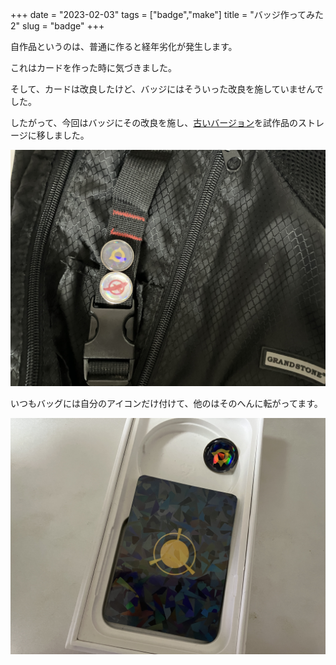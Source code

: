 +++
date = "2023-02-03"
tags = ["badge","make"]
title = "バッジ作ってみた2"
slug = "badge"
+++

自作品というのは、普通に作ると経年劣化が発生します。

これはカードを作った時に気づきました。

そして、カードは改良したけど、バッジにはそういった改良を施していませんでした。

したがって、今回はバッジにその改良を施し、[古いバージョン](https://syui.ai/blog/post/2022/01/21/badge/)を試作品のストレージに移しました。

![](https://raw.githubusercontent.com/syui/img/master/other/badge_20230203_0001.jpg)

いつもバッグには自分のアイコンだけ付けて、他のはそのへんに転がってます。

![](https://raw.githubusercontent.com/syui/img/master/other/badge_20230203_0003.jpg)

